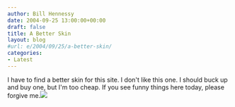 ```yaml
---
author: Bill Hennessy
date: 2004-09-25 13:00:00+00:00
draft: false
title: A Better Skin
layout: blog
#url: e/2004/09/25/a-better-skin/
categories:
- Latest
---
```


I have to find a better skin for this site.  I don't like this one.  I should buck up and buy one, but I'm too cheap.  If you see funny things here today, please forgive me.![](https://blog.billhennessy.com/aggbug.aspx?PostID=546)

